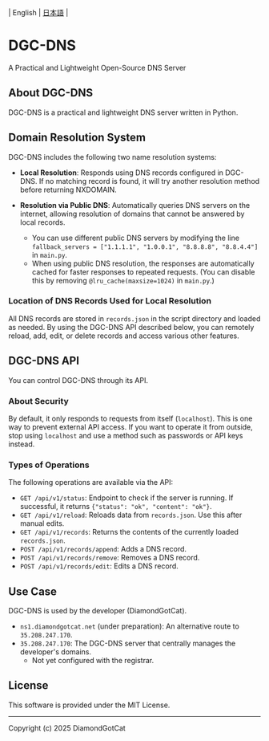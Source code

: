 | English | [日本語](README.ja.md) |

# DGC-DNS
A Practical and Lightweight Open-Source DNS Server

## About DGC-DNS
DGC-DNS is a practical and lightweight DNS server written in Python.

## Domain Resolution System
DGC-DNS includes the following two name resolution systems:

- **Local Resolution**: Responds using DNS records configured in DGC-DNS. If no matching record is found, it will try another resolution method before returning NXDOMAIN.
- **Resolution via Public DNS**: Automatically queries DNS servers on the internet, allowing resolution of domains that cannot be answered by local records.

  - You can use different public DNS servers by modifying the line `fallback_servers = ["1.1.1.1", "1.0.0.1", "8.8.8.8", "8.8.4.4"]` in `main.py`.
  - When using public DNS resolution, the responses are automatically cached for faster responses to repeated requests. (You can disable this by removing `@lru_cache(maxsize=1024)` in `main.py`.)

### Location of DNS Records Used for Local Resolution
All DNS records are stored in `records.json` in the script directory and loaded as needed.
By using the DGC-DNS API described below, you can remotely reload, add, edit, or delete records and access various other features.

## DGC-DNS API
You can control DGC-DNS through its API.

### About Security
By default, it only responds to requests from itself (`localhost`).
This is one way to prevent external API access.
If you want to operate it from outside, stop using `localhost` and use a method such as passwords or API keys instead.

### Types of Operations
The following operations are available via the API:

- `GET /api/v1/status`: Endpoint to check if the server is running. If successful, it returns `{"status": "ok", "content": "ok"}`.
- `GET /api/v1/reload`: Reloads data from `records.json`. Use this after manual edits.
- `GET /api/v1/records`: Returns the contents of the currently loaded `records.json`.
- `POST /api/v1/records/append`: Adds a DNS record.
- `POST /api/v1/records/remove`: Removes a DNS record.
- `POST /api/v1/records/edit`: Edits a DNS record.

## Use Case
DGC-DNS is used by the developer (DiamondGotCat).
- `ns1.diamondgotcat.net` (under preparation): An alternative route to `35.208.247.170`.
- `35.208.247.170`: The DGC-DNS server that centrally manages the developer's domains.
  - Not yet configured with the registrar.

## License
This software is provided under the MIT License.

---
Copyright (c) 2025 DiamondGotCat
